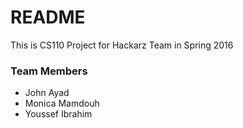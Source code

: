 # README #

This is CS110 Project for Hackarz Team in Spring 2016

### Team Members ###

* John Ayad
* Monica Mamdouh
* Youssef Ibrahim